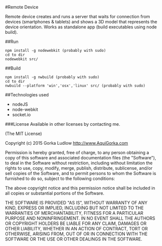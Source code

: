 #Remote Device

Remote device creates and runs a server that waits for connection from devices (smartphones & tablets) and shows a 3D model that represents the device orientation.
Works as standalone app (build executables using node build).

##Run
```shell
npm install -g nodewebkit (probably with sudo)
cd to dir
nodewebkit src/
```

##Build
```shell
npm install -g nwbuild (probably with sudo)
cd to dir
nwbuild --platform 'win','osx','linux' src/ (probably with sudo)
```

##Technologies used
- nodeJS
- node-webkit
- socket.io


###License
Available in other licenses by contacting me.

(The MIT License)

Copyright (c) 2015 Gorka Ludlow  <http://www.AquiGorka.com>

Permission is hereby granted, free of charge, to any person obtaining a copy
of this software and associated documentation files (the "Software"), to deal
in the Software without restriction, including without limitation the rights
to use, copy, modify, merge, publish, distribute, sublicense, and/or sell
copies of the Software, and to permit persons to whom the Software is
furnished to do so, subject to the following conditions:

The above copyright notice and this permission notice shall be included in
all copies or substantial portions of the Software.

THE SOFTWARE IS PROVIDED "AS IS", WITHOUT WARRANTY OF ANY KIND, EXPRESS OR
IMPLIED, INCLUDING BUT NOT LIMITED TO THE WARRANTIES OF MERCHANTABILITY,
FITNESS FOR A PARTICULAR PURPOSE AND NONINFRINGEMENT. IN NO EVENT SHALL THE
AUTHORS OR COPYRIGHT HOLDERS BE LIABLE FOR ANY CLAIM, DAMAGES OR OTHER
LIABILITY, WHETHER IN AN ACTION OF CONTRACT, TORT OR OTHERWISE, ARISING FROM,
OUT OF OR IN CONNECTION WITH THE SOFTWARE OR THE USE OR OTHER DEALINGS IN
THE SOFTWARE.